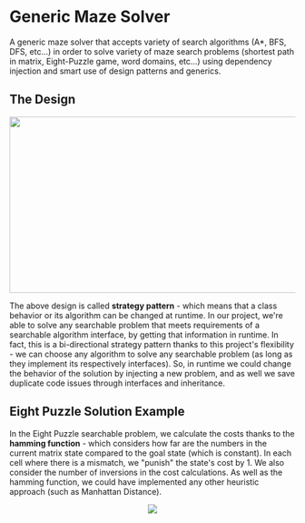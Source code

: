 # Generic Maze Solver
A generic maze solver that accepts variety of search algorithms (A*, BFS, DFS, etc...) in order to solve variety of maze search problems (shortest path in matrix, Eight-Puzzle game, word domains, etc...) using dependency injection and smart use of design patterns and generics.

<html>
<h2>The Design</h2>
<p align="center">
  <img src="https://i.imgur.com/Aoeso5s.png" width="900" height="310"/>
</p>
<p>
The above design is called <strong>strategy pattern</strong> - which means that a class behavior or its algorithm can be changed at runtime.
In our project, we're able to solve any searchable problem that meets requirements of a searchable algorithm interface, by getting that
information in runtime.
In fact, this is a bi-directional strategy pattern thanks to this project's flexibility - we can choose any algorithm to solve any searchable problem
(as long as they implement its respectively interfaces).
So, in runtime we could change the behavior of the solution by injecting a new problem, and as well we save duplicate code issues through interfaces and inheritance.
</p>
<h2>Eight Puzzle Solution Example</h2>
<p>
In the Eight Puzzle searchable problem, we calculate the costs thanks to the <strong>hamming function</strong> - which
considers how far are the numbers in the current matrix state compared to the goal state (which is constant).
In each cell where there is a mismatch, we "punish" the state's cost by 1.
We also consider the number of inversions in the cost calculations.
As well as the hamming function, we could have implemented any other heuristic approach (such as Manhattan Distance).
</p>
<p align="center">
  <img src="https://i.ibb.co/wR7qZQ9/Untitled-Diagram-1.jpg" />
</p>
</html>

